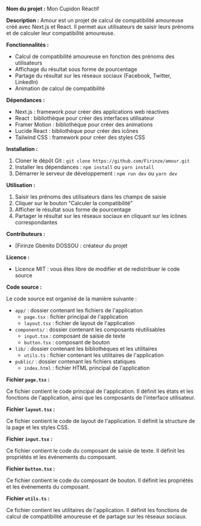 **Nom du projet :** Mon Cupidon Réactif

**Description :** Amour est un projet de calcul de compatibilité amoureuse créé avec Next.js et React. Il permet aux utilisateurs de saisir leurs prénoms et de calculer leur compatibilité amoureuse.

**Fonctionnalités :**

* Calcul de compatibilité amoureuse en fonction des prénoms des utilisateurs
* Affichage du résultat sous forme de pourcentage
* Partage du résultat sur les réseaux sociaux (Facebook, Twitter, LinkedIn)
* Animation de calcul de compatibilité

**Dépendances :**

* Next.js : framework pour créer des applications web réactives
* React : bibliothèque pour créer des interfaces utilisateur
* Framer Motion : bibliothèque pour créer des animations
* Lucide React : bibliothèque pour créer des icônes
* Tailwind CSS : framework pour créer des styles CSS

**Installation :**

1. Cloner le dépôt Git : `git clone https://github.com/Firinze/amour.git`
2. Installer les dépendances : `npm install` ou `yarn install`
3. Démarrer le serveur de développement : `npm run dev` ou `yarn dev`

**Utilisation :**

1. Saisir les prénoms des utilisateurs dans les champs de saisie
2. Cliquer sur le bouton "Calculer la compatibilité"
3. Afficher le résultat sous forme de pourcentage
4. Partager le résultat sur les réseaux sociaux en cliquant sur les icônes correspondantes

**Contributeurs :**

* [Firinze Gbènito DOSSOU : créateur du projet

**Licence :**

* Licence MIT : vous êtes libre de modifier et de redistribuer le code source

**Code source :**

Le code source est organisé de la manière suivante :

* `app/` : dossier contenant les fichiers de l'application
	+ `page.tsx` : fichier principal de l'application
	+ `layout.tsx` : fichier de layout de l'application
* `components/` : dossier contenant les composants réutilisables
	+ `input.tsx` : composant de saisie de texte
	+ `button.tsx` : composant de bouton
* `lib/` : dossier contenant les bibliothèques et les utilitaires
	+ `utils.ts` : fichier contenant les utilitaires de l'application
* `public/` : dossier contenant les fichiers statiques
	+ `index.html` : fichier HTML principal de l'application

**Fichier `page.tsx` :**

Ce fichier contient le code principal de l'application. Il définit les états et les fonctions de l'application, ainsi que les composants de l'interface utilisateur.

**Fichier `layout.tsx` :**

Ce fichier contient le code de layout de l'application. Il définit la structure de la page et les styles CSS.

**Fichier `input.tsx` :**

Ce fichier contient le code du composant de saisie de texte. Il définit les propriétés et les événements du composant.

**Fichier `button.tsx` :**

Ce fichier contient le code du composant de bouton. Il définit les propriétés et les événements du composant.

**Fichier `utils.ts` :**

Ce fichier contient les utilitaires de l'application. Il définit les fonctions de calcul de compatibilité amoureuse et de partage sur les réseaux sociaux.